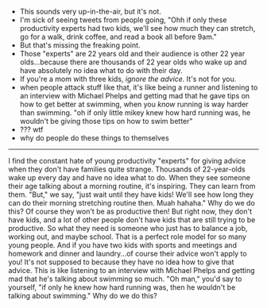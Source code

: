 - This sounds very up-in-the-air, but it's not.
- I'm sick of seeing tweets from people going, "Ohh if only these productivity experts had two kids, we'll see how much they can stretch, go for a walk, drink coffee, and read a book all before 9am."
- But that's missing the freaking point.
- Those "experts" are 22 years old and their audience is other 22 year olds...because there are thousands of 22 year olds who wake up and have absolutely no idea what to do with their day.
- If you're a mom with three kids, *ignore the advice.* It's not for you.
- when people attack stuff like that, it's like being a runner and listening to an interview with Michael Phelps and getting mad that he gave tips on how to get better at swimming, when you *know* running is way harder than swimming. "oh if only little mikey knew how hard running was, he wouldn't be giving those tips on how to swim better"
- ??? wtf
- why do people do these things to themselves

---
I find the constant hate of young productivity "experts" for giving advice when they don't have families quite strange. Thousands of 22-year-olds wake up every day and have no idea what to do. When they see someone their age talking about a morning routine, it's inspiring. They can learn from them. "But," we say, "just wait until they have kids! We'll see how long they can do their morning stretching routine then. Muah hahaha." Why do we do this? Of course they won't be as productive then! But right now, they don't have kids, and a lot of other people don't have kids that are still trying to be productive. So what they need is someone who just has to balance a job, working out, and maybe school. That is a perfect role model for so many young people. And if you have two kids with sports and meetings and homework and dinner and laundry...of course their advice won't apply to you! It's not supposed to because they have no idea how to give that advice. This is like listening to an interview with Michael Phelps and getting mad that he's talking about swimming so much. "Oh man," you'd say to yourself, "if only he knew how hard running was, then he wouldn't be talking about swimming." Why do we do this?